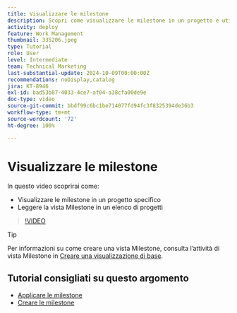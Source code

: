 ```yaml
---
title: Visualizzare le milestone
description: Scopri come visualizzare le milestone in un progetto e utilizza la vista Milestone nell’area [!UICONTROL Progetto].
activity: deploy
feature: Work Management
thumbnail: 335206.jpeg
type: Tutorial
role: User
level: Intermediate
team: Technical Marketing
last-substantial-update: 2024-10-09T00:00:00Z
recommendations: noDisplay,catalog
jira: KT-8946
exl-id: bad53b87-4033-4ce7-af04-a38cfa00de9e
doc-type: video
source-git-commit: bbdf99c6bc1be714077fd94fc3f8325394de36b3
workflow-type: tm+mt
source-wordcount: '72'
ht-degree: 100%

---
```


# Visualizzare le milestone

In questo video scoprirai come:

* Visualizzare le milestone in un progetto specifico
* Leggere la vista Milestone in un elenco di progetti

>[!VIDEO](https://video.tv.adobe.com/v/335206/?quality=12&learn=on&enablevpops=1)

>[!TIP]
>
>Per informazioni su come creare una vista Milestone, consulta l’attività di vista Milestone in [Creare una visualizzazione di base](/help/reporting/basic-reporting/create-a-basic-view.md).

## Tutorial consigliati su questo argomento

* [Applicare le milestone](/help/manage-work/approval-processes-and-milestone-paths/apply-milestones.md)
* [Creare le milestone](/help/administration-and-setup/approval-processes-and-milestone-paths/creating-milestones.md)

